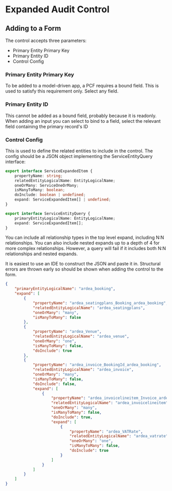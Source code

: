 # Expanded Audit Control

## Adding to a Form

The control accepts three parameters:

- Primary Entity Primary Key
- Primary Entity ID
- Control Config

### Primary Entity Primary Key

To be added to a model-driven app, a PCF requires a bound field. This is used
to satisfy this requirement only. Select any field.

### Primary Entity ID

This cannot be added as a bound field, probably because it is readonly. When
adding an input you can select to bind to a field, select the relevant field
containing the primary record's ID

### Control Config

This is used to define the related entities to include in the control. The
config should be a JSON object implementing the ServiceEntityQuery interface:

```ts
export interface ServiceExpandedItem {
    propertyName: string;
    relatedEntityLogicalName: EntityLogicalName;
    oneOrMany: ServiceOneOrMany;
    isManyToMany: boolean;
    doInclude: boolean | undefined;
    expand: ServiceExpandedItem[] | undefined;
}

export interface ServiceEntityQuery {
    primaryEntityLogicalName: EntityLogicalName;
    expand: ServiceExpandedItem[];
}
```

You can include all relationship types in the top level expand, including N:N
relationships. You can also include nested expands up to a depth of 4 for more
complex relationships. However, a query will fail if it includes both N:N
relationships and nested expands.

It is easiest to use an IDE to construct the JSON and paste it in. Structural
errors are thrown early so should be shown when adding the control to the form.

```json
{
    "primaryEntityLogicalName": "ardea_booking",
    "expand": [
        {
            "propertyName": "ardea_seatingplans_Booking_ardea_booking",
            "relatedEntityLogicalName": "ardea_seatingplans",
            "oneOrMany": "many",
            "isManyToMany": false
        },
        {
            "propertyName": "ardea_Venue",
            "relatedEntityLogicalName": "ardea_venue",
            "oneOrMany": "one",
            "isManyToMany": false,
            "doInclude": true
        },
        {
            "propertyName": "ardea_invoice_BookingId_ardea_booking",
            "relatedEntityLogicalName": "ardea_invoice",
            "oneOrMany": "many",
            "isManyToMany": false,
            "doInclude": false,
            "expand": [
                {
                    "propertyName": "ardea_invoicelineitem_Invoice_ardea_invoice",
                    "relatedEntityLogicalName": "ardea_invoicelineitem",
                    "oneOrMany": "many",
                    "isManyToMany": false,
                    "doInclude": true,
                    "expand": [
                        {
                            "propertyName": "ardea_VATRate",
                            "relatedEntityLogicalName": "ardea_vatrate",
                            "oneOrMany": "one",
                            "isManyToMany": false,
                            "doInclude": true
                        }
                    ]
                }
            ]
        }
    ]
}
```

